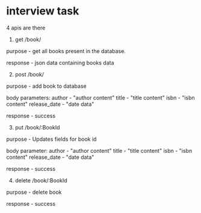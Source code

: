 # interview task
4 apis are there

1. get /book/

purpose - get all books present in the database.

response - json data containing books data

2. post /book/

purpose - add book to database

body parameters:
author - "author content"
title - "title content"
isbn - "isbn content"
release_date - "date data"

response - success

3. put /book/:BookId

purpose - Updates fields for book id

body parameter:
author - "author content"
title - "title content"
isbn - "isbn content"
release_date - "date data"

response - success

4. delete /book/:BookId

purpose - delete book

response -  success

